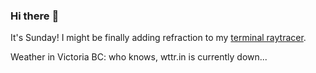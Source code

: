 ### Hi there :wave:

It's Sunday! I might be finally adding refraction to my [terminal raytracer](https://github.com/bewuethr/bash-raytracer).

Weather in Victoria BC: who knows, wttr.in is currently down...
